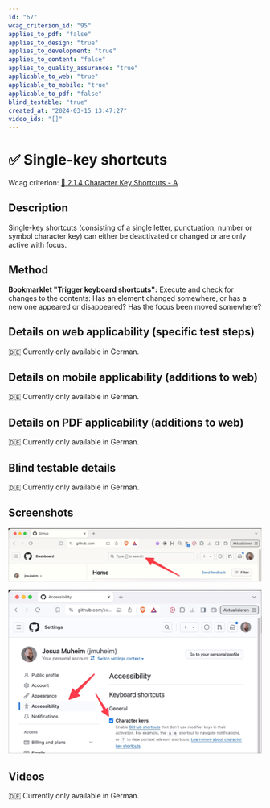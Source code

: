 ```yaml
---
id: "67"
wcag_criterion_id: "95"
applies_to_pdf: "false"
applies_to_design: "true"
applies_to_development: "true"
applies_to_content: "false"
applies_to_quality_assurance: "true"
applicable_to_web: "true"
applicable_to_mobile: "true"
applicable_to_pdf: "false"
blind_testable: "true"
created_at: "2024-03-15 13:47:27"
video_ids: "[]"
---
```


# ✅ Single-key shortcuts

Wcag criterion: [📜 2.1.4 Character Key Shortcuts - A](..)

## Description

Single-key shortcuts (consisting of a single letter, punctuation, number or symbol character key) can either be deactivated or changed or are only active with focus.

## Method

**Bookmarklet "Trigger keyboard shortcuts":** Execute and check for changes to the contents: Has an element changed somewhere, or has a new one appeared or disappeared? Has the focus been moved somewhere?

## Details on web applicability (specific test steps)

🇩🇪 Currently only available in German.

## Details on mobile applicability (additions to web)

🇩🇪 Currently only available in German.

## Details on PDF applicability (additions to web)

🇩🇪 Currently only available in German.

## Blind testable details

🇩🇪 Currently only available in German.

## Screenshots

![Github fokussiert das Suchfeld mit Tastenkürzel "/"](images/github-fokussiert-das-suchfeld-mit-tastenkrzel.png)

![Github erlaubt das Deaktivieren dieser Tastenkürzel](images/github-erlaubt-das-deaktivieren-dieser-tastenkrzel.png)

## Videos

🇩🇪 Currently only available in German.
